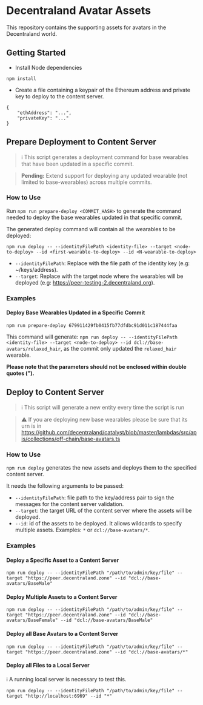 # Decentraland Avatar Assets

This repository contains the supporting assets for avatars in the Decentraland world.

## Getting Started

- Install Node dependencies

```
npm install
```

- Create a file containing a keypair of the Ethereum address and private key to deploy to the content server.

```
{
    "ethAddress": "...",
    "privateKey": "..."
}
```

## Prepare Deployment to Content Server

> ℹ️ This script generates a deployment command for base wearables that have been updated in a specific commit.

> **Pending:** Extend support for deploying any updated wearable (not limited to base-wearables) across multiple commits.

### How to Use

Run `npm run prepare-deploy <COMMIT_HASH>` to generate the command needed to deploy the base wearables updated in that specific commit.

The generated deploy command will contain all the wearables to be deployed:


`npm run deploy -- --identityFilePath <identity-file> --target <node-to-deploy> --id <first-wearable-to-deploy> --id <N-wearable-to-deploy>`

- `--identityFilePath`: Replace with the file path of the identity key (e.g: ~/keys/address).
- `--target`: Replace with the target node where the wearables will be deployed (e.g: https://peer-testing-2.decentraland.org).

### Examples

#### Deploy Base Wearables Updated in a Specific Commit

```
npm run prepare-deploy 679911429fb0415fb77dfdbc91d011c187444faa
```

This command will generate: `npm run deploy -- --identityFilePath <identity-file> --target <node-to-deploy> --id dcl://base-avatars/relaxed_hair`, as the commit only updated the `relaxed_hair` wearable.

**Please note that the parameters should not be enclosed within double quotes (").**

## Deploy to Content Server

> ℹ️ This script will generate a new entity every time the script is run

> ⚠️ If you are deploying new base wearables please be sure that its urn is in https://github.com/decentraland/catalyst/blob/master/lambdas/src/apis/collections/off-chain/base-avatars.ts

### How to Use

`npm run deploy` generates the new assets and deploys them to the specified content server.

It needs the following arguments to be passed:

- `--identityFilePath`: file path to the key/address pair to sign the messages for the content server validation.
- `--target`: the target URL of the content server where the assets will be deployed.
- `--id`: id of the assets to be deployed. It allows wildcards to specify multiple assets. Examples: `*` or `dcl://base-avatars/*`.

### Examples

#### Deploy a Specific Asset to a Content Server

```
npm run deploy -- --identityFilePath "/path/to/admin/key/file" --target "https://peer.decentraland.zone" --id "dcl://base-avatars/BaseMale"
```

#### Deploy Multiple Assets to a Content Server

```
npm run deploy -- --identityFilePath "/path/to/admin/key/file" --target "https://peer.decentraland.zone" --id "dcl://base-avatars/BaseFemale" --id "dcl://base-avatars/BaseMale"
```

#### Deploy all Base Avatars to a Content Server

```
npm run deploy -- --identityFilePath "/path/to/admin/key/file" --target "https://peer.decentraland.zone" --id "dcl://base-avatars/*"
```

#### Deploy all Files to a Local Server

ℹ️ A running local server is necessary to test this.

```
npm run deploy -- --identityFilePath "/path/to/admin/key/file" --target "http://localhost:6969" --id "*"
```
